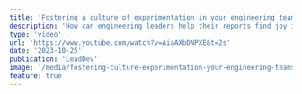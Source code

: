 ```yaml
---
title: 'Fostering a culture of experimentation in your engineering teams'
description: 'How can engineering leaders help their reports find joy in their work?'
type: 'video'
url: 'https://www.youtube.com/watch?v=AiaAXbDNPXE&t=2s'
date: '2023-10-25'
publication: 'LeadDev'
image: '/media/fostering-culture-experimentation-your-engineering-teams-hero.jpg'
feature: true
---
```

